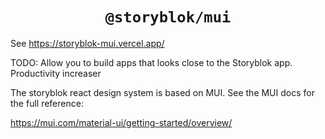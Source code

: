 <div style="text-align:center">
  <h1 style="text-align:center">
    <code>@storyblok/mui</code>
  </h1>
  <p style="text-align:center">
  </p>
</div>

See https://storyblok-mui.vercel.app/

TODO: Allow you to build apps that looks close to the Storyblok app. Productivity increaser

The storyblok react design system is based on MUI. See the MUI docs for the full reference:

https://mui.com/material-ui/getting-started/overview/
